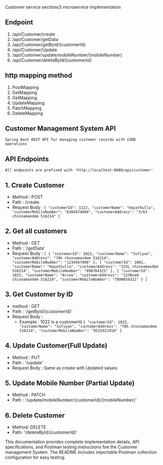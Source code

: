 Customer service sections3 microservice implementation

## Endpoint
1. /api/Customer/create
2. /api/Customer/getData
3. /api/Customer/getById/{customerId}
4. /api/Customer/Update
5. /api/Customer/update/mobileNumber/{mobileNumber}
6. /api/Customer/deleteById/{customerId}

## http mapping method
1. PostMapping
2. GetMapping
3. GetMapping
4. UpdateMapping
5. PatchMapping
6. DeleteMapping

## Customer Management System API
    Spring Boot REST API for managing customer records with CURD operations

## API Endpoints
    All endpoints are prefixed with 'http://localhost:8080/api/customer'

## 1. Create Customer
- Method : POST
- Path : /create
- Request Body :
``
{
    "customerId": 1122,
    "customerName": "Hayathulla",
    "customerMobileNumber": "6304474604",
    "customerAddress": "3/63 chinnamandem 516214"
}
``

## 2. Get all customers
- Method : GET
- Path : '/getData'
- Request Body :
``
[
  {
  "customerId": 1022,
  "customerName": "Sufiyan",
  "customerAddress": "78h chinnamandem 516214",
  "customerMobileNumber": "1234567890"
  },
  {
  "customerId": 1001,
  "customerName": "Hayathulla",
  "customerAddress": "523L chinnamandem 516214",
  "customerMobileNumber": "098764321"
  },
  {
  "customerId": 1031,
  "customerName": "Arzoo",
  "customerAddress": "123Road chinnamandem 516214",
  "customerMobileNumber": "7890654321"
  }
]  
``

## 3. Get Customer by ID
- method : GET
- Path : '/getById/{customerId}'
- Request Body :
  - Example : 1022 is a customerId
  ``{
    "customerId": 1022,
    "customerName": "Sufiyan",
    "customerAddress": "78h chinnamandem 516214",
    "customerMobileNumber": "9515421910"
    }
  ``
  
## 4. Update Customer(Full Update)
- Method : PUT
- Path : '/update'
- Request Body : Same as create with Updated values

## 5. Update Mobile Number (Partial Update)
- Method : PATCH
- Path : '/update/mobileNumber/{customerId}/{mobileNumber}'

## 6. Delete Customer
- Method: DELETE
- Path: '/deleteById/{customerId}'

This documentation provides complete implementation details, API specifications, and Postman testing instructions foe the Customer management System.
The README includes importable Postman collection configuration for easy testing.